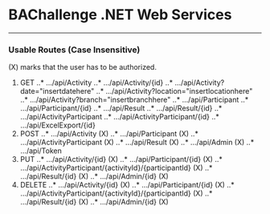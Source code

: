 # BAChallenge .NET Web Services
***

### Usable Routes (Case Insensitive)

(X) marks that the user has to be authorized.

1. GET
..* .../api/Activity
..* .../api/Activity/{id}
..* .../api/Activity?date="insertdatehere"
..* .../api/Activity?location="insertlocationhere"
..* .../api/Activity?branch="insertbranchhere"
..* .../api/Participant
..* .../api/Participant/{id}
..* .../api/Result
..* .../api/Result/{id}
..* .../api/ActivityParticipant
..* .../api/ActivityParticipant/{id}
..* .../api/ExcelExport/{id}
2. POST
..* .../api/Activity (X)
..* .../api/Participant (X)
..* .../api/ActivityParticipant (X)
..* .../api/Result (X)
..* .../api/Admin (X)
..* .../api/Token
3. PUT
..* .../api/Activity/{id} (X)
..* .../api/Participant/{id} (X)
..* .../api/ActivityParticipant/{activityId}/{participantId} (X)
..* .../api/Result/{id} (X)
..* .../api/Admin/{id} (X)
4. DELETE
..* .../api/Activity/{id} (X)
..* .../api/Participant/{id} (X)
..* .../api/ActivityParticipant/{activityId}/{participantId} (X)
..* .../api/Result/{id} (X)
..* .../api/Admin/{id} (X)

